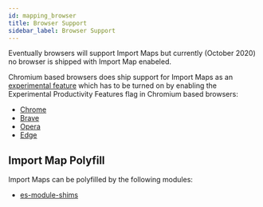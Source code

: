 ```yaml
---
id: mapping_browser
title: Browser Support
sidebar_label: Browser Support
---
```


Eventually browsers will support Import Maps but currently (October 2020) no browser is shipped with Import Map enabeled. 

Chromium based browsers does ship support for Import Maps as an [experimental feature](https://www.chromestatus.com/feature/5315286962012160) which has to be turned on by enabling the Experimental Productivity Features flag in Chromium based browsers:

 - [Chrome](chrome://flags/#enable-experimental-productivity-features)
 - [Brave](brave://flags/#enable-experimental-productivity-features)
 - [Opera](opera://flags/#enable-experimental-productivity-features)
 - [Edge](edge://flags/#enable-experimental-productivity-features)
 
## Import Map Polyfill

Import Maps can be polyfilled by the following modules:

 - [es-module-shims](https://github.com/guybedford/es-module-shims)
